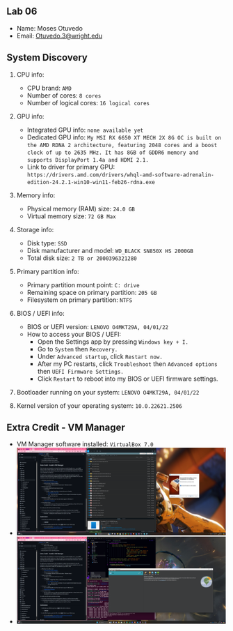 ## Lab 06

- Name: Moses Otuvedo
- Email: Otuvedo.3@wright.edu

## System Discovery

1. CPU info:
    - CPU brand: `AMD`
    - Number of cores: `8 cores`
    - Number of logical cores: `16 logical cores`

2. GPU info:
    - Integrated GPU info: `none available yet`
    - Dedicated GPU info: `My MSI RX 6650 XT MECH 2X 8G OC is built on the AMD RDNA 2 architecture, featuring 2048 cores and a boost clock of up to 2635 MHz. It has 8GB of GDDR6 memory and supports DisplayPort 1.4a and HDMI 2.1.`
    - Link to driver for primary GPU: `https://drivers.amd.com/drivers/whql-amd-software-adrenalin-edition-24.2.1-win10-win11-feb26-rdna.exe`

3. Memory info:
    - Physical memory (RAM) size: `24.0 GB`
    - Virtual memory size: `72 GB Max`

4. Storage info: 
    - Disk type: `SSD`
    - Disk manufacturer and model: `WD_BLACK SN850X HS 2000GB`
    - Total disk size: `2 TB or 2000396321280`

5. Primary partition info: 
    - Primary partition mount point: `C: drive`
    - Remaining space on primary partition: `205 GB`
    - Filesystem on primary partition: `NTFS`

6. BIOS / UEFI info: 
    - BIOS or UEFI version: `LENOVO O4MKT29A, 04/01/22`
    - How to access your BIOS / UEFI: 
        - Open the Settings app by pressing `Windows key + I.`
        - Go to `System` then `Recovery.`
        - Under `Advanced startup`, click `Restart now.`
        - After my PC restarts, click `Troubleshoot` then `Advanced options` then `UEFI Firmware Settings.`
        - Click `Restart` to reboot into my BIOS or UEFI firmware settings.

7. Bootloader running on your system: `LENOVO O4MKT29A, 04/01/22`
8. Kernel version of your operating system: `10.0.22621.2506`

## Extra Credit - VM Manager

- VM Manager software installed: `VirtualBox 7.0`
- ![Proof of my VM ware installed](image.png)
- ![Proof of my VM ware installed](image-1.png)